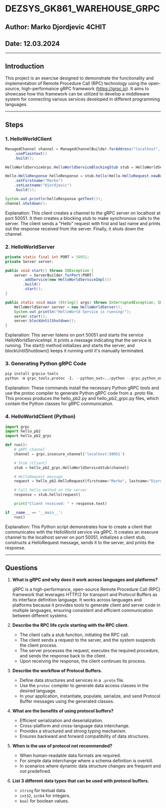 # DEZSYS_GK861_WAREHOUSE_GRPC

## Author: Marko Djordjevic 4CHIT
## Date: 12.03.2024

---

## Introduction

This project is an exercise designed to demonstrate the functionality and implementation of Remote Procedure Call (RPC) technology using the open-source, high-performance gRPC framework (https://grpc.io). It aims to showcase how this framework can be utilized to develop a middleware system for connecting various services developed in different programming languages.

---

## Steps

### 1. HelloWorldClient

```java
ManagedChannel channel = ManagedChannelBuilder.forAddress("localhost", 50051)
    .usePlaintext()
    .build();

HelloWorldServiceGrpc.HelloWorldServiceBlockingStub stub = HelloWorldServiceGrpc.newBlockingStub(channel);

Hello.HelloResponse helloResponse = stub.hello(Hello.HelloRequest.newBuilder()
    .setFirstname("Marko")
    .setLastname("Djordjevic")
    .build());

System.out.println(helloResponse.getText());
channel.shutdown();
```

Explanation: This client creates a channel to the gRPC server on localhost at port 50051. It then creates a blocking stub to make synchronous calls to the server. The client sends a "Hello" request with first and last name and prints out the response received from the server. Finally, it shuts down the channel.


### 2. HelloWorldServer

```java
private static final int PORT = 50051;
private Server server;

public void start() throws IOException {
    server = ServerBuilder.forPort(PORT)
        .addService(new HelloWorldServiceImpl())
        .build()
        .start();
}

public static void main (String[] args) throws InterruptedException, IOException {
    HelloWorldServer server = new HelloWorldServer();
    System.out.println("HelloWorld Service is running!");
    server.start();
    server.blockUntilShutdown();
}
```

Explanation: This server listens on port 50051 and starts the service HelloWorldServiceImpl. It prints a message indicating that the service is running. The start() method initializes and starts the server, and blockUntilShutdown() keeps it running until it's manually terminated.


### 3. Generating Python gRPC Code

```python
pip install grpcio-tools
python -m grpc_tools.protoc -I. --python_out=../python --grpc_python_out=../python hello.proto
```

Explanation: These commands install the necessary Python gRPC tools and use the protoc compiler to generate Python gRPC code from a .proto file. This process produces the hello_pb2.py and hello_pb2_grpc.py files, which contain the Python classes for gRPC communication.


### 4. HelloWorldClient (Python)

```python
import grpc
import hello_pb2
import hello_pb2_grpc

def run():
    # gRPC channel
    channel = grpc.insecure_channel('localhost:50051')

    # Stub (Client)
    stub = hello_pb2_grpc.HelloWorldServiceStub(channel)

    # HelloRequest message
    request = hello_pb2.HelloRequest(firstname="Marko", lastname="Djordjevic 2.0")

    # Call hello method on the server
    response = stub.hello(request)

    print("Client received: " + response.text)

if __name__ == '__main__':
    run()

```

Explanation: This Python script demonstrates how to create a client that communicates with the HelloWorld service via gRPC. It creates an insecure channel to the localhost server on port 50051, initializes a client stub, constructs a HelloRequest message, sends it to the server, and prints the response.

---

## Questions

1. **What is gRPC and why does it work across languages and platforms?**

   gRPC is a high-performance, open-source Remote Procedure Call (RPC) framework that leverages HTTP/2 for transport and Protocol Buffers as its interface definition language. It works across languages and platforms because it provides tools to generate client and server code in multiple languages, ensuring consistent and efficient communication between different systems.

2. **Describe the RPC life cycle starting with the RPC client.**

   - The client calls a stub function, initiating the RPC call.
   - The client sends a request to the server, and the system suspends the client process.
   - The server processes the request, executes the required procedure, and sends the response back to the client.
   - Upon receiving the response, the client continues its process.

3. **Describe the workflow of Protocol Buffers.**

   - Define data structures and services in a `.proto` file.
   - Use the `protoc` compiler to generate data access classes in the desired language.
   - In your application, instantiate, populate, serialize, and send Protocol Buffer messages using the generated classes.

4. **What are the benefits of using protocol buffers?**

   - Efficient serialization and deserialization.
   - Cross-platform and cross-language data interchange.
   - Provides a structured and strong typing mechanism.
   - Ensures backward and forward compatibility of data structures.

5. **When is the use of protocol not recommended?**

   - When human-readable data formats are required.
   - For simple data interchange where a schema definition is overkill.
   - In scenarios where dynamic data structure changes are frequent and not predefined.

6. **List 3 different data types that can be used with protocol buffers.**

   - `string` for textual data.
   - `int32`, `int64` for integers.
   - `bool` for boolean values.
